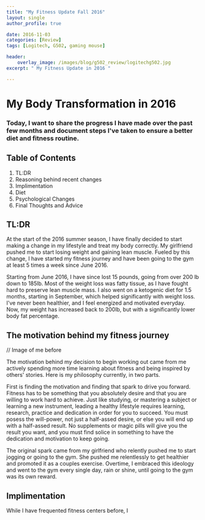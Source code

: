 ```yaml
---
title: "My Fitness Update Fall 2016"
layout: single
author_profile: true

date: 2016-11-03
categories: [Review]
tags: [Logitech, G502, gaming mouse]

header:
    overlay_image: /images/blog/g502_review/logitechg502.jpg
excerpt: " My Fitness Update in 2016 " 

---
```


# My Body Transformation in 2016 

### Today, I want to share the progress I have made over the past few months and document steps I've taken to ensure a better diet and fitness routine. 

## Table of Contents 

1. TL:DR 
2. Reasoning behind recent changes 
3. Implimentation
4. Diet 
5. Psychological Changes
6. Final Thoughts and Advice

## TL:DR

At the start of the 2016 summer season, I have finally decided to start making a change in my lifestyle and treat my body correctly. My girlfriend pushed me to start losing weight and gaining lean muscle. Fueled by this change, I have started my fitness journey and have been going to the gym at least 5 times a week since June 2016. 

Starting from June 2016, I have since lost 15 pounds, going from over 200 lb down to 185lb. Most of the weight loss was fatty tissue, as I have fought hard to preserve lean muscle mass. I also went on a ketogenic diet for 1.5 months, starting in September, which helped significantly with weight loss. I've never been healthier, and I feel energized and motivated everyday. Now, my weight has increased back to 200lb, but with a significantly lower body fat percentage. 

## The motivation behind my fitness journey

// Image of me before 

The motivation behind my decision to begin working out came from me actively spending more time learning about fitness and being inspired by others' stories. Here is my philosophy currently, in two parts. 

First is finding the motivation and finding that spark to drive you forward. Fitness has to be something that you absolutely desire and that you are willing to work hard to achieve. Just like studying, or mastering a subject or learning a new instrument, leading a healthy lifestyle requires learning, research, practice and dedication in order for you to succeed. You must posess the will-power, not just a half-assed desire, or else you will end up with a half-assed result. No supplements or magic pills will give you the result you want, and you must find solice in something to have the dedication and motivation to keep going. 

The original spark came from my girlfriend who relently pushed me to start jogging or going to the gym. She pushed me relentlessly to get healthier and promoted it as a couples exercise. Overtime, I embraced this ideology and went to the gym every single day, rain or shine, until going to the gym was its own reward. 

## Implimentation 

While I have frequented fitness centers before, I 